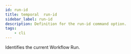 ```yaml
---
id: run-id
title: temporal  run-id
sidebar_label: run-id
description: Definition for the run-id command option.
tags:
	- cli
---
```


 Identifies the current Workflow Run.
